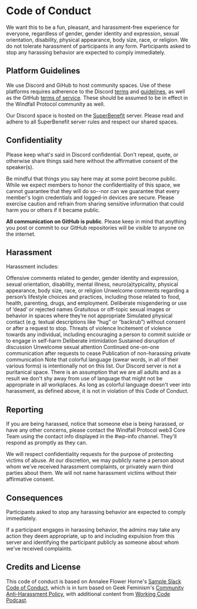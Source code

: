 # Code of Conduct

We want this to be a fun, pleasant, and harassment-free experience for everyone, regardless of gender, gender identity and expression, sexual orientation, disability, physical appearance, body size, race, or religion. We do not tolerate harassment of participants in any form. Participants asked to stop any harassing behavior are expected to comply immediately.

## Platform Guidelines

We use Discord and GiHub to host community spaces. Use of these platforms requires adherence to the Discord [terms](https://discord.com/terms) and [guidelines](https://discord.com/guidelines), as well as the GitHub [terms of service](https://docs.github.com/en/site-policy/github-terms/github-terms-of-service). These should be assumed to be in effect in the Windfall Protocol community as well.

Our Discord space is hosted on the [SuperBenefit](https://superbenefit.org/) server. Please read and adhere to all SuperBenefit server rules and respect our shared spaces.

## Confidentiality

Please keep what's said in Discord confidential. Don't repeat, quote, or otherwise share things said here without the affirmative consent of the speaker(s).

Be mindful that things you say here may at some point become public. While we expect members to honor the confidentiality of this space, we cannot guarantee that they will do so--nor can we guarantee that every member's login credentials and logged-in devices are secure. Please exercise caution and refrain from sharing sensitive information that could harm you or others if it became public.

**All communication on GitHub is public**. Please keep in mind that anything you post or commit to our GitHub repositories will be visible to anyone on the internet.

## Harassment

Harassment includes:

Offensive comments related to gender, gender identity and expression, sexual orientation, disability, mental illness, neuro(a)typicality, physical appearance, body size, race, or religion Unwelcome comments regarding a person’s lifestyle choices and practices, including those related to food, health, parenting, drugs, and employment. Deliberate misgendering or use of ‘dead’ or rejected names Gratuitous or off-topic sexual images or behavior in spaces where they’re not appropriate Simulated physical contact (e.g. textual descriptions like “hug” or “backrub”) without consent or after a request to stop. Threats of violence Incitement of violence towards any individual, including encouraging a person to commit suicide or to engage in self-harm Deliberate intimidation Sustained disruption of discussion Unwelcome sexual attention Continued one-on-one communication after requests to cease Publication of non-harassing private communication Note that colorful language (swear words, in all of their various forms) is intentionally not on this list. Our Discord server is not a puritanical space. There is an assumption that we are all adults and as a result we don't shy away from use of language that might not be appropriate in all workplaces. As long as colorful language doesn't veer into harassment, as defined above, it is not in violation of this Code of Conduct.

## Reporting

If you are being harassed, notice that someone else is being harassed, or have any other concerns, please contact the Windfall Protocol web3 Core Team using the contact info displayed in the #wp-info channel. They'll respond as promptly as they can.

We will respect confidentiality requests for the purpose of protecting victims of abuse. At our discretion, we may publicly name a person about whom we’ve received harassment complaints, or privately warn third parties about them. We will not name harassment victims without their affirmative consent.

## Consequences

Participants asked to stop any harassing behavior are expected to comply immediately.

If a participant engages in harassing behavior, the admins may take any action they deem appropriate, up to and including expulsion from this server and identifying the participant publicly as someone about whom we've received complaints.

## Credits and License

This code of conduct is based on Annalee Flower Horne's [Sample Slack Code of Conduct](https://gist.github.com/annalee/2cddeff11357c3a8a613583ebca4dc17), which is in turn based on Geek Feminism's [Community Anti-Harassment Policy](http://geekfeminism.wikia.com/wiki/Community\_anti-harassment/Policy), with additional content from [Working Code Podcast](https://workingcode.dev/discord-coc/).
